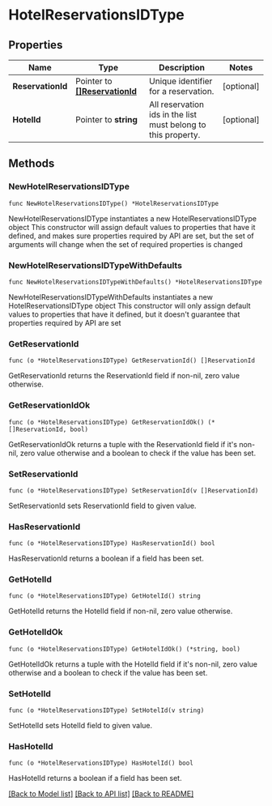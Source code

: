 # HotelReservationsIDType

## Properties

Name | Type | Description | Notes
------------ | ------------- | ------------- | -------------
**ReservationId** | Pointer to [**[]ReservationId**](ReservationId.md) | Unique identifier for a reservation. | [optional] 
**HotelId** | Pointer to **string** | All reservation ids in the list must belong to this property. | [optional] 

## Methods

### NewHotelReservationsIDType

`func NewHotelReservationsIDType() *HotelReservationsIDType`

NewHotelReservationsIDType instantiates a new HotelReservationsIDType object
This constructor will assign default values to properties that have it defined,
and makes sure properties required by API are set, but the set of arguments
will change when the set of required properties is changed

### NewHotelReservationsIDTypeWithDefaults

`func NewHotelReservationsIDTypeWithDefaults() *HotelReservationsIDType`

NewHotelReservationsIDTypeWithDefaults instantiates a new HotelReservationsIDType object
This constructor will only assign default values to properties that have it defined,
but it doesn't guarantee that properties required by API are set

### GetReservationId

`func (o *HotelReservationsIDType) GetReservationId() []ReservationId`

GetReservationId returns the ReservationId field if non-nil, zero value otherwise.

### GetReservationIdOk

`func (o *HotelReservationsIDType) GetReservationIdOk() (*[]ReservationId, bool)`

GetReservationIdOk returns a tuple with the ReservationId field if it's non-nil, zero value otherwise
and a boolean to check if the value has been set.

### SetReservationId

`func (o *HotelReservationsIDType) SetReservationId(v []ReservationId)`

SetReservationId sets ReservationId field to given value.

### HasReservationId

`func (o *HotelReservationsIDType) HasReservationId() bool`

HasReservationId returns a boolean if a field has been set.

### GetHotelId

`func (o *HotelReservationsIDType) GetHotelId() string`

GetHotelId returns the HotelId field if non-nil, zero value otherwise.

### GetHotelIdOk

`func (o *HotelReservationsIDType) GetHotelIdOk() (*string, bool)`

GetHotelIdOk returns a tuple with the HotelId field if it's non-nil, zero value otherwise
and a boolean to check if the value has been set.

### SetHotelId

`func (o *HotelReservationsIDType) SetHotelId(v string)`

SetHotelId sets HotelId field to given value.

### HasHotelId

`func (o *HotelReservationsIDType) HasHotelId() bool`

HasHotelId returns a boolean if a field has been set.


[[Back to Model list]](../README.md#documentation-for-models) [[Back to API list]](../README.md#documentation-for-api-endpoints) [[Back to README]](../README.md)


